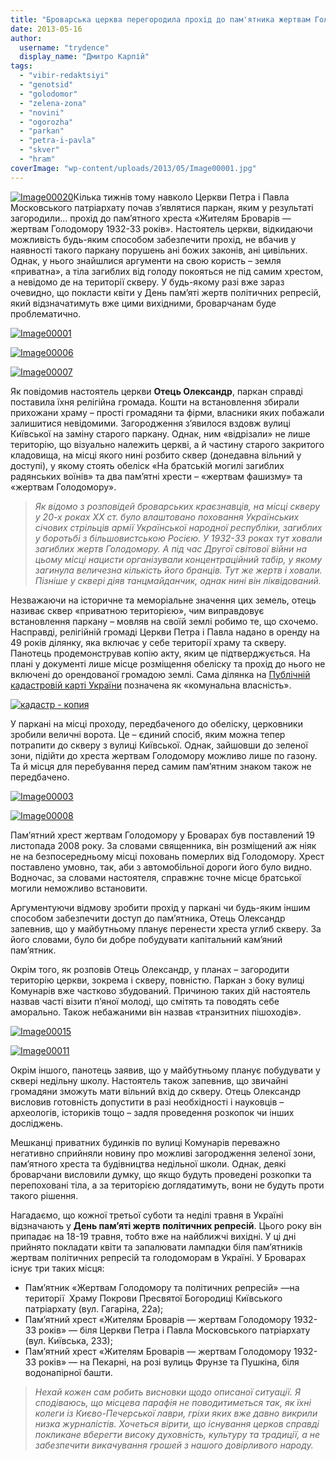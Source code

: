 ```yaml
---
title: "Броварська церква перегородила прохід до пам'ятника жертвам Голодомору"
date: 2013-05-16
author: 
  username: "trydence"
  display_name: "Дмитро Карпій"
tags: 
  - "vibir-redaktsiyi"
  - "genotsid"
  - "golodomor"
  - "zelena-zona"
  - "novini"
  - "ogorozha"
  - "parkan"
  - "petra-i-pavla"
  - "skver"
  - "hram"
coverImage: "wp-content/uploads/2013/05/Image00001.jpg"
---
```


[![Image00020](https://mpz.brovary.org/wp-content/uploads/2013/05/Image00020.jpg)](https://mpz.brovary.org/wp-content/uploads/2013/05/Image00020.jpg)Кілька тижнів тому навколо Церкви Петра і Павла Московського патріархату почав з’являтися паркан, яким у результаті загородили... прохід до пам’ятного хреста «Жителям Броварів — жертвам Голодомору 1932-33 років». Настоятель церкви, відкидаючи можливість будь-яким способом забезпечити прохід, не вбачив у наявності такого паркану порушень ані божих законів, ані цивільних. Однак, у нього знайшлися аргументи на свою користь – земля «приватна», а тіла загиблих від голоду покояться не під самим хрестом, а невідомо де на території скверу. У будь-якому разі вже зараз очевидно, що покласти квіти у День пам’яті жертв політичних репресій, який відзначатимуть вже цими вихідними, броварчанам буде проблематично.

[![Image00001](https://mpz.brovary.org/wp-content/uploads/2013/05/Image00001.jpg)](https://mpz.brovary.org/wp-content/uploads/2013/05/Image00001.jpg)

[![Image00006](https://mpz.brovary.org/wp-content/uploads/2013/05/Image00006.jpg)](https://mpz.brovary.org/wp-content/uploads/2013/05/Image00006.jpg)

[![Image00007](https://mpz.brovary.org/wp-content/uploads/2013/05/Image00007.jpg)](https://mpz.brovary.org/wp-content/uploads/2013/05/Image00007.jpg)

Як повідомив настоятель церкви **Отець Олександр**, паркан справді поставила їхня релігійна громада. Кошти на встановлення збирали прихожани храму – прості громадяни та фірми, власники яких побажали залишитися невідомими. Загородження з’явилося вздовж вулиці Київської на заміну старого паркану. Однак, ним «відрізали» не лише територію, що візуально належить церкві, а й частину старого закритого кладовища, на місці якого нині розбито сквер (донедавна вільний у доступі), у якому стоять обеліск «На братській могилі загиблих радянських воїнів» та два пам’ятні хрести – «жертвам фашизму» та «жертвам Голодомору».

> _Як відомо з розповідей броварських краєзнавців, на місці скверу у 20-х роках ХХ ст. було влаштовано поховання Українських січових стрільців армії Української народної республіки, загиблих у боротьбі з більшовистською Росією. У 1932-33 роках тут ховали загиблих жертв Голодомору. А під час Другої світової війни на цьому місці нацисти організували концентраційний табір, у якому загинула величезна кількість його бранців. Тут же жертв і ховали. Пізніше у сквері діяв танцмайданчик, однак нині він ліквідований._

Незважаючи на історичне та меморіальне значення цих земель, отець називає сквер «приватною територією», чим виправдовує встановлення паркану – мовляв на своїй землі робимо те, що схочемо. Насправді, релігійній громаді Церкви Петра і Павла надано в оренду на 49 років ділянку, яка включає у себе території храму та скверу. Панотець продемонстрував копію акту, яким це підтверджується. На плані у документі лише місце розміщення обеліску та прохід до нього не включені до орендованої громадою землі. Сама ділянка на [Публічній кадастровій карті України](http://map.dazru.gov.ua/kadastrova-karta) позначена як «комунальна власність».

[![кадастр - копия](https://mpz.brovary.org/wp-content/uploads/2013/05/kadastr-kopiya.jpg)](https://mpz.brovary.org/wp-content/uploads/2013/05/kadastr-kopiya.jpg)

У паркані на місці проходу, передбаченого до обеліску, церковники зробили величні ворота. Це – єдиний спосіб, яким можна тепер потрапити до скверу з вулиці Київської. Однак, зайшовши до зеленої зони, підійти до хреста жертвам Голодомору можливо лише по газону. Та й місця для перебування перед самим пам’ятним знаком також не передбачено.

[![Image00003](https://mpz.brovary.org/wp-content/uploads/2013/05/Image00003.jpg)](https://mpz.brovary.org/wp-content/uploads/2013/05/Image00003.jpg)

[![Image00008](https://mpz.brovary.org/wp-content/uploads/2013/05/Image000081.jpg)](https://mpz.brovary.org/wp-content/uploads/2013/05/Image000081.jpg)

Пам’ятний хрест жертвам Голодомору у Броварах був поставлений 19 листопада 2008 року. За словами священника, він розміщений аж ніяк не на безпосередньому місці поховань померлих від Голодомору. Хрест поставлено умовно, так, аби з автомобільної дороги його було видно. Водночас, за словами настоятеля, справжнє точне місце братської могили неможливо встановити.

Аргументуючи відмову зробити прохід у паркані чи будь-яким іншим способом забезпечити доступ до пам’ятника, Отець Олександр запевнив, що у майбутньому планує перенести хреста углиб скверу. За його словами, було би добре побудувати капітальний кам’яний пам’ятник.

Окрім того, як розповів Отець Олександр, у планах – загородити територію церкви, зокрема і скверу, повністю. Паркан з боку вулиці Комунарів вже частково збудований. Причиною таких дій настоятель назвав часті візити п’яної молоді, що смітять та поводять себе аморально. Також небажаними він назвав «транзитних пішоходів».

[![Image00015](https://mpz.brovary.org/wp-content/uploads/2013/05/Image00015.jpg)](https://mpz.brovary.org/wp-content/uploads/2013/05/Image00015.jpg)

[![Image00011](https://mpz.brovary.org/wp-content/uploads/2013/05/Image00011.jpg)](https://mpz.brovary.org/wp-content/uploads/2013/05/Image00011.jpg)

Окрім іншого, панотець заявив, що у майбутньому планує побудувати у сквері недільну школу. Настоятель також запевнив, що звичайні громадяни зможуть мати вільний вхід до скверу. Отець Олександр висловив готовність допустити в разі необхідності і науковців – археологів, істориків тощо – задля проведення розкопок чи інших досліджень.

Мешканці приватних будинків по вулиці Комунарів переважно негативно сприйняли новину про можливі загородження зеленої зони, пам’ятного хреста та будівництва недільної школи. Однак, деякі броварчани висловили думку, що якщо будуть проведені розкопки та перепоховані тіла, а за територією доглядатимуть, вони не будуть проти такого рішення.

Нагадаємо, що кожної третьої суботи та неділі травня в Україні відзначають у **День пам’яті жертв політичних репресій**. Цього року він припадає на 18-19 травня, тобто вже на найближчі вихідні. У ці дні прийнято покладати квіти та запалювати лампадки біля пам’ятників жертвам політичних репресій та голодоморам в Україні. У Броварах існує три таких місця:

- Пам’ятник «Жертвам Голодомору та політичних репресій» —на території  Храму Покрови Пресвятої Богородиці Київського патріархату (вул. Гагаріна, 22а);
- Пам’ятний хрест «Жителям Броварів — жертвам Голодомору 1932-33 років» — біля Церкви Петра і Павла Московського патріархату (вул. Київська, 233);
- Пам’ятний хрест «Жителям Броварів — жертвам Голодомору 1932-33 років» — на Пекарні, на розі вулиць Фрунзе та Пушкіна, біля водонапірної башти.

> _Нехай кожен сам робить висновки щодо описаної ситуації. Я сподіваюсь, що місцева парафія не поводитиметься так, як їхні колеги із Києво-Печерської лаври, гріхи яких вже давно викрили низка журналістів. Хочеться вірити, що існування церков справді покликане вберегти високу духовність, культуру та традиції, а не забезпечити викачування грошей з нашого довірливого народу._
